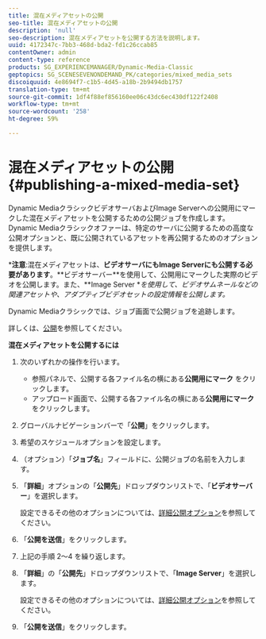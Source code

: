 ```yaml
---
title: 混在メディアセットの公開
seo-title: 混在メディアセットの公開
description: 'null'
seo-description: 混在メディアセットを公開する方法を説明します。
uuid: 4172347c-7bb3-468d-bda2-fd1c26ccab85
contentOwner: admin
content-type: reference
products: SG_EXPERIENCEMANAGER/Dynamic-Media-Classic
geptopics: SG_SCENESEVENONDEMAND_PK/categories/mixed_media_sets
discoiquuid: 4e8694f7-c1b5-4d45-a18b-2b9494db1757
translation-type: tm+mt
source-git-commit: 1df4f88ef856160ee06c43dc6ec430df122f2408
workflow-type: tm+mt
source-wordcount: '258'
ht-degree: 59%

---
```



# 混在メディアセットの公開{#publishing-a-mixed-media-set}

Dynamic MediaクラシックビデオサーバおよびImage Serverへの公開用にマークした混在メディアセットを公開するための公開ジョブを作成します。 Dynamic Mediaクラシックオファーは、特定のサーバに公開するための高度な公開オプションと、既に公開されているアセットを再公開するためのオプションを提供します。

***注意&#x200B;**:混在メディアセットは、**ビデオ&#x200B;**サーバにも**Image Serverにも公開する必要があります&#x200B;**。**ビデオサーバー&#x200B;**を使用して、公開用にマークした実際のビデオを公開します。また、**Image Server **を使用して、ビデオサムネールなどの関連アセットや、アダプティブビデオセットの設定情報を公開します。*

Dynamic Mediaクラシックでは、ジョブ画面で公開ジョブを追跡します。

詳しくは、[公開](publishing-files.md#publishing_files)を参照してください。

<!-- 

Comment Type: remark
Last Modified By: unknown unknown 
Last Modified Date: 

<p>RB: Updated the following steps as per Cynthia email, 11/9/2012, added 11/12/2012</p>

 -->

**混在メディアセットを公開するには**

1. 次のいずれかの操作を行います。

   * 参照パネルで、公開する各ファイル名の横にある&#x200B;**公開用にマーク**  をクリックします。
   * アップロード画面で、公開する各ファイル名の横にある&#x200B;**公開用にマーク**  をクリックします。

1. グローバルナビゲーションバーで「**公開**」をクリックします。
1. 希望のスケジュールオプションを設定します。
1. （オプション）「**ジョブ名**」フィールドに、公開ジョブの名前を入力します。
1. 「**詳細**」オプションの「**公開先**」ドロップダウンリストで、「**ビデオサーバー**」を選択します。

   設定できるその他のオプションについては、[詳細公開オプション](publishing-files.md#advanced_publish_options)を参照してください。

1. 「**公開を送信**」をクリックします。
1. 上記の手順 2～4 を繰り返します。
1. 「**詳細**」の「**公開先**」ドロップダウンリストで、「**Image Server**」を選択します。

   設定できるその他のオプションについては、[詳細公開オプション](publishing-files.md#advanced_publish_options)を参照してください。

1. 「**公開を送信**」をクリックします。

